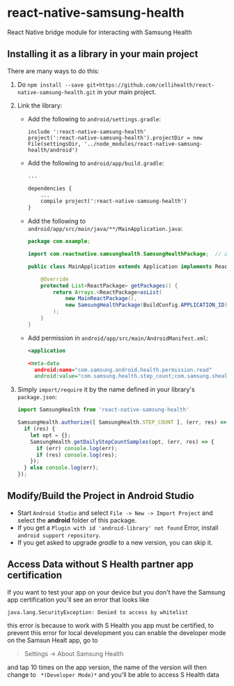 # react-native-samsung-health
React Native bridge module for interacting with Samsung Health

## Installing it as a library in your main project
There are many ways to do this:

1. Do `npm install --save git+https://github.com/cellihealth/react-native-samsung-health.git` in your main project.
2. Link the library:
    * Add the following to `android/settings.gradle`:
        ```
        include ':react-native-samsung-health'
        project(':react-native-samsung-health').projectDir = new File(settingsDir, '../node_modules/react-native-samsung-health/android')
        ```

    * Add the following to `android/app/build.gradle`:
        ```xml
        ...

        dependencies {
            ...
            compile project(':react-native-samsung-health')
        }
        ```
    * Add the following to `android/app/src/main/java/**/MainApplication.java`:
        ```java
        package com.example;

        import com.reactnative.samsunghealth.SamsungHealthPackage;  // add this for react-native-samsung-health

        public class MainApplication extends Application implements ReactApplication {

            @Override
            protected List<ReactPackage> getPackages() {
                return Arrays.<ReactPackage>asList(
                    new MainReactPackage(),
                    new SamsungHealthPackage(BuildConfig.APPLICATION_ID)     // add this for react-native-samsung-health
                );
            }
        }
        ```
    * Add permission in `android/app/src/main/AndroidManifest.xml`:
        ```xml
        <application

        <meta-data
          android:name="com.samsung.android.health.permission.read"
          android:value="com.samsung.health.step_count;com.samsung.shealth.step_daily_trend;com.samsung.health.weight" />
        ```

3. Simply `import/require` it by the name defined in your library's `package.json`:

    ```javascript
    import SamsungHealth from 'react-native-samsung-health'

    SamsungHealth.authorize([ SamsungHealth.STEP_COUNT ], (err, res) => {
      if (res) {
        let opt = {};
        SamsungHealth.getDailyStepCountSamples(opt, (err, res) => {
          if (err) console.log(err);
          if (res) console.log(res);
        });
      } else console.log(err);
    });
    ```

## Modify/Build the Project in Android Studio

* Start `Android Studio` and select `File -> New -> Import Project` and select the **android** folder of this package.
* If you get a `Plugin with id 'android-library' not found` Error, install `android support repository`.
 * If you get asked to upgrade _gradle_ to a new version, you can skip it.
 
## Access Data without S Health partner app certification

If you want to test your app on your device but you don't have the Samsung app certification you'll see an error that looks like
```
java.lang.SecurityException: Denied to access by whitelist
```
this error is because to work with S Health you app must be certified, to prevent this error for local development you can enable the developer mode on the Samsun Healt app, go to

> Settings -> About Samsung Health

and tap 10 times on the app version, the name of the version will then change to 
` *(Developer Mode)*` and you'll be able to access S Health data
